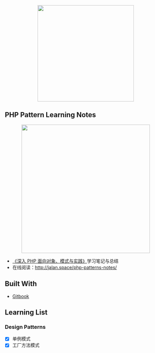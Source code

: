 <p align="center"><img width="300px" src="https://7n.w3cschool.cn/attachments/image/20160226/1456455865582168.png"></p>

## PHP Pattern Learning Notes

<p align="center"><img width="400px" src="http://jalan.space/php-patterns-notes/img/cover.jpeg"></p>

- [《深入 PHP 面向对象、模式与实践》](https://book.douban.com/subject/6559267/)学习笔记与总结
- 在线阅读：http://jalan.space/php-patterns-notes/

## Built With

- [Gitbook](https://www.gitbook.com/?t=7)

## Learning List

### Design Patterns

- [x] 单例模式
- [x] 工厂方法模式